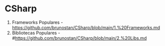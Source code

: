 # CSharp

1. Frameworks Populares - https://github.com/brunostan/CSharp/blob/main/1.%20Frameworks.md 
2. Bibliotecas Populares - #https://github.com/brunostan/CSharp/blob/main/2.%20Libs.md
